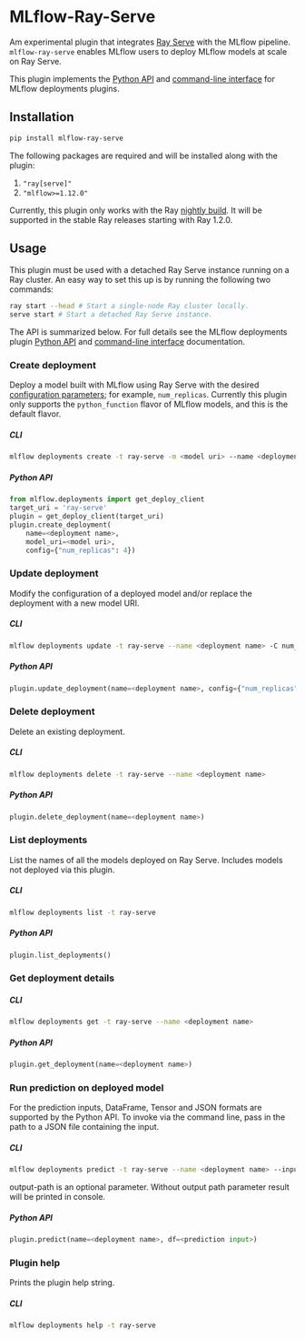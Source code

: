 # MLflow-Ray-Serve

Am experimental plugin that integrates [Ray Serve](https://docs.ray.io/en/master/serve/) with the MLflow pipeline.
``mlflow-ray-serve`` enables MLflow users to deploy MLflow models at scale on Ray Serve.

This plugin implements the [Python API](https://www.mlflow.org/docs/latest/python_api/mlflow.deployments.html)
and [command-line interface](https://www.mlflow.org/docs/latest/cli.html#mlflow-deployments) for MLflow deployments plugins.

## Installation

```bash
pip install mlflow-ray-serve
```

The following packages are required and will be installed along with the plugin:

1. `"ray[serve]"`
2. `"mlflow>=1.12.0"`

Currently, this plugin only works with the Ray [nightly build](https://docs.ray.io/en/master/installation.html#daily-releases-nightlies).
It will be supported in the stable Ray releases starting with Ray 1.2.0.

## Usage
This plugin must be used with a detached Ray Serve instance running on a Ray cluster.  An easy way to set this up is by running the following two commands:

```bash
ray start --head # Start a single-node Ray cluster locally.
serve start # Start a detached Ray Serve instance.
```

The API is summarized below. For full details see the MLflow deployments plugin [Python API](https://www.mlflow.org/docs/latest/python_api/mlflow.deployments.html)
and [command-line interface](https://www.mlflow.org/docs/latest/cli.html#mlflow-deployments) documentation.

### Create deployment
Deploy a model built with MLflow using Ray Serve with the desired [configuration parameters](https://docs.ray.io/en/master/serve/package-ref.html#backend-configuration); for example, `num_replicas`.  Currently this plugin only supports the `python_function` flavor of MLflow models, and this is the default flavor.

##### CLI
```bash
mlflow deployments create -t ray-serve -m <model uri> --name <deployment name> -C num_replicas=<number of replicas>
```

##### Python API
```python
from mlflow.deployments import get_deploy_client
target_uri = 'ray-serve'
plugin = get_deploy_client(target_uri)
plugin.create_deployment(
    name=<deployment name>,
    model_uri=<model uri>,
    config={"num_replicas": 4})
```

### Update deployment
Modify the configuration of a deployed model and/or replace the deployment with a new model URI.

##### CLI
```bash
mlflow deployments update -t ray-serve --name <deployment name> -C num_replicas=<new number of replicas>
```

##### Python API
```python
plugin.update_deployment(name=<deployment name>, config={"num_replicas": <new number of replicas>})
```

### Delete deployment
Delete an existing deployment.

##### CLI
```bash
mlflow deployments delete -t ray-serve --name <deployment name>
```

##### Python API
```python
plugin.delete_deployment(name=<deployment name>)
```

### List deployments
List the names of all the models deployed on Ray Serve.  Includes models not deployed via this plugin.

##### CLI
```bash
mlflow deployments list -t ray-serve
```

##### Python API
```python
plugin.list_deployments()
```

### Get deployment details

##### CLI
```bash
mlflow deployments get -t ray-serve --name <deployment name>
```

##### Python API
```python
plugin.get_deployment(name=<deployment name>)
```

### Run prediction on deployed model
For the prediction inputs, DataFrame, Tensor and JSON formats are supported by the Python API.  To invoke via the command line, pass in the path to a JSON file containing the input.

##### CLI
```bash
mlflow deployments predict -t ray-serve --name <deployment name> --input-path <input file path> --output-path <output file path>
```

output-path is an optional parameter. Without output path parameter result will be printed in console.

##### Python API
```python
plugin.predict(name=<deployment name>, df=<prediction input>)
```

### Plugin help
Prints the plugin help string.

##### CLI
```bash
mlflow deployments help -t ray-serve
```

